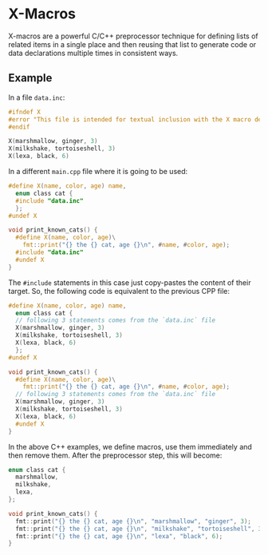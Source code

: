 # X-Macros

X-macros are a powerful C/C++ preprocessor technique for defining lists of
related items in a single place and then reusing that list to generate code or
data declarations multiple times in consistent ways.

## Example

In a file `data.inc`:

```C
#ifndef X
#error "This file is intended for textual inclusion with the X macro defined"
#endif

X(marshmallow, ginger, 3)
X(milkshake, tortoiseshell, 3)
X(lexa, black, 6)
```

In a different `main.cpp` file where it is going to be used:
```C
#define X(name, color, age) name,
  enum class cat {
  #include "data.inc"
  };
#undef X

void print_known_cats() {
  #define X(name, color, age)\
    fmt::print("{} the {} cat, age {}\n", #name, #color, age);
  #include "data.inc"
  #undef X
}
```

The `#include` statements in this case just copy-pastes the content of their
target. So, the following code is equivalent to the previous CPP file:

```C
#define X(name, color, age) name,
  enum class cat {
  // following 3 statements comes from the `data.inc` file
  X(marshmallow, ginger, 3)
  X(milkshake, tortoiseshell, 3)
  X(lexa, black, 6)
  };
#undef X

void print_known_cats() {
  #define X(name, color, age)\
    fmt::print("{} the {} cat, age {}\n", #name, #color, age);
  // following 3 statements comes from the `data.inc` file
  X(marshmallow, ginger, 3)
  X(milkshake, tortoiseshell, 3)
  X(lexa, black, 6)
  #undef X
}
```
In the above C++ examples, we define macros, use them immediately and then
remove them. After the preprocessor step, this will become:

```C
enum class cat {
  marshmallow,
  milkshake,
  lexa,
};

void print_known_cats() {
  fmt::print("{} the {} cat, age {}\n", "marshmallow", "ginger", 3);
  fmt::print("{} the {} cat, age {}\n", "milkshake", "tortoiseshell", 3);
  fmt::print("{} the {} cat, age {}\n", "lexa", "black", 6);
}
```
